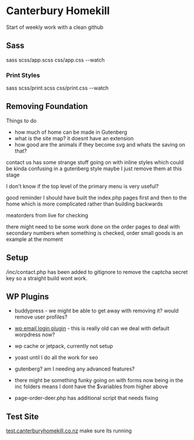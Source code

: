 # Canterbury Homekill

Start of weekly work with a clean github

## Sass

sass scss/app.scss css/app.css --watch

### Print Styles

sass scss/print.scss css/print.css --watch

## Removing Foundation

Things to do

- how much of home can be made in Gutenberg
- what is the site map? it doesnt have an extension
- how good are the animals if they become svg and whats the saving on that?

contact us has some strange stuff going on with inline styles which could be kinda confusing in  a gutenberg style maybe I just remove them at this stage

I don't know if the top level of the primary menu is very useful?

good reminder I should have built the index.php pages first and then to the home which is more complicated rather than building backwards

meatorders from live for checking

there might need to be some work done on the order pages to deal with secondary numbers when something is checked, order small goods is an example at the moment

## Setup

/inc/contact.php has been added to gitignore to remove the captcha secret key so a straight build wont work.

## WP Plugins

- buddypress - we might be able to get away with removing it? would remove user profiles?
- [wp email login plugin](https://en-nz.wordpress.org/plugins/wp-email-login/) - this is really old can we deal with default worpdress now?

- wp cache or jetpack, currently not setup
- yoast until I do all the work for seo
- gutenberg? am I needing any advanced features?
- there might be something funky going on with forms now being in the inc folders means I dont have the $variables from higher above
- page-order-deer.php has additional script that needs fixing

## Test Site

[test.canterburyhomekill.co.nz](test.canterburyhomekill.co.nz)
make sure its running
